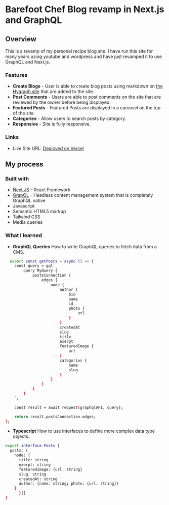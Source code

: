 # Barefoot Chef Blog revamp in Next.js and GraphQL

## Overview

This is a revamp of my personal recipe blog site. I have run this site for many years using youtube and wordpress and have just revamped it to use GraphQL and Next.js.

### Features

- **Create Blogs** - User is able to create blog posts using markdown on [the Hygraph site](https://hygraph.com/) that are added to the site. 
- **Post Comments** - Users are able to post comments on the site that are reviewed by the owner before being displayed.
- **Featured Posts** - Featured Posts are displayed in a carousel on the top of the site
- **Categories** - Allow users to search posts by category.  
- **Responsive** - Site is fully responsive.  

### Links

- Live Site URL: [Deployed on Vercel](https://barefootrecipe.vercel.app/)

## My process

### Built with
- [Next.JS](https://nextjs.org/) - React Framework
- [GrapQL](https://hygraph.com/) - Headless content management system that is completely GraphQL native
- Javascript
- Semantic HTML5 markup
- Tailwind CSS
- Media queries


### What I learned

- **GraphQL Queries**
  How to write GraphQL queries to fetch data from a CMS.
  
``` bash
  export const getPosts = async () => {
	const query = gql`
		query MyQuery {
			postsConnection {
				edges {
					node {
						author {
							bio
							name
							id
							photo {
								url
							}
						}
						createdAt
						slug
						title
						exerpt
						featuredImage {
							url
						}
						categories {
							name
							slug
						}
					}
				}
			}
		}
	`;

	const result = await request(graphqlAPI, query);

	return result.postsConnection.edges;
};
```

- **Typescript**
  How to use interfaces to define more complex data type objects.
```bash
export interface Posts {
  posts: {
    node: {
      title: string
      exerpt: string
      featuredImage: {url: string}
      slug: string
      createdAt: string
      author: {name: string; photo: {url: string}}
    }
      }[]
}
```
